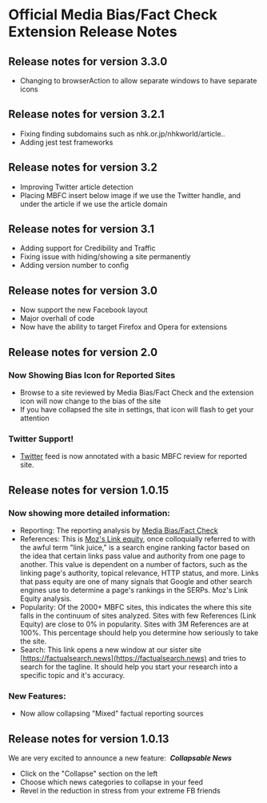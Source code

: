 # Official Media Bias/Fact Check Extension Release Notes

## Release notes for version 3.3.0

- Changing to browserAction to allow separate windows to have separate icons

## Release notes for version 3.2.1

- Fixing finding subdomains such as nhk.or.jp/nhkworld/article..
- Adding jest test frameworks

## Release notes for version 3.2

- Improving Twitter article detection
- Placing MBFC insert below image if we use the Twitter handle, and under the article if we use the article domain

## Release notes for version 3.1

- Adding support for Credibility and Traffic
- Fixing issue with hiding/showing a site permanently
- Adding version number to config

## Release notes for version 3.0

- Now support the new Facebook layout
- Major overhall of code
- Now have the ability to target Firefox and Opera for extensions

## Release notes for version 2.0

### Now Showing Bias Icon for Reported Sites

- Browse to a site reviewed by Media Bias/Fact Check and the extension icon will now change to the bias of the site
- If you have collapsed the site in settings, that icon will flash to get your attention

### Twitter Support!

- [Twitter](https://twitter.com) feed is now annotated with a basic MBFC review for reported site.

## Release notes for version 1.0.15

### Now showing more detailed information: 

- Reporting: The reporting analysis by [Media Bias/Fact Check](https://mediabiasfactcheck.com)
- References: This is [Moz's Link equity](https://moz.com/learn/seo/what-is-link-equity), once colloquially referred to with the awful term "link juice," is a search engine ranking factor based on the idea that certain links pass value and authority from one page to another. This value is dependent on a number of factors, such as the linking page's authority, topical relevance, HTTP status, and more. Links that pass equity are one of many signals that Google and other search engines use to determine a page's rankings in the SERPs. Moz's Link Equity analysis.
- Popularity: Of the 2000+ MBFC sites, this indicates the where this site falls in the continuum of sites analyzed. Sites with few References (Link Equity) are close to 0% in popularity. Sites with 3M References are at 100%. This percentage should help you determine how seriously to take the site.
- Search: This link opens a new window at our sister site [https://factualsearch.news](https://factualsearch.news) and tries to search for the tagline. It should help you start your research into a specific topic and it's accuracy.

### New Features:

- Now allow collapsing "Mixed" factual reporting sources

## Release notes for version 1.0.13

We are very excited to announce a new feature:  **_Collapsable News_**

- Click on the "Collapse" section on the left
- Choose which news categories to collapse in your feed
- Revel in the reduction in stress from your extreme FB friends
